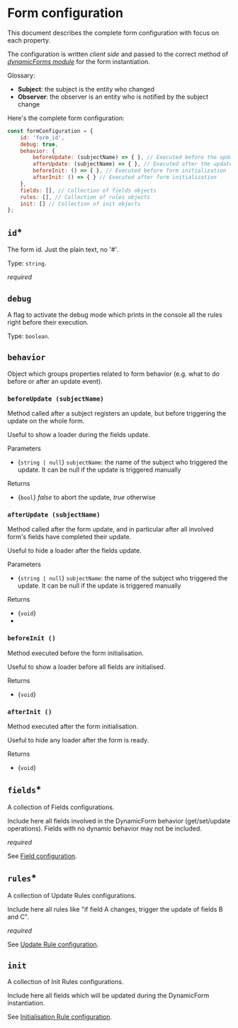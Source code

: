 # Form configuration
This document describes the complete form configuration with focus on each property.

The configuration is written *client side* and passed to the correct method of [*dynamicForms module*](../dynamic-forms-module.md) for the form instantiation.

Glossary:

- **Subject**: the subject is the entity who changed
- **Observer**: the observer is an entity who is notified by the subject change

Here's the complete form configuration:

```javascript
const formConfiguration = {
    id: 'form_id',
    debug: true,
    behavior: {
        beforeUpdate: (subjectName) => { }, // Executed before the update related events. Return false to block all updates
        afterUpdate: (subjectName) => { }, // Executed after the update related events
        beforeInit: () => { }, // Executed before form initialization
        afterInit: () => { } // Executed after form initialization
    },
    fields: [], // Collection of fields objects
    rules: [], // Collection of rules objects
    init: [] // Collection of init objects
};
```

## `id`*
The form id. Just the plain text, no '#'.

Type: `string`.

*required*

## `debug`
A flag to activate the debug mode which prints in the console all the rules right before their execution.

Type: `boolean`.

## `behavior`
Object which groups properties related to form behavior (e.g. what to do before or after an update event).

### `beforeUpdate (subjectName)`
Method called after a subject registers an update, but before triggering the update on the whole form.

Useful to show a loader during the fields update.

Parameters
- {`string | null`} `subjectName`: the name of the subject who triggered the update. It can be null if the update is triggered manually

Returns
- {`bool`} *false* to abort the update, *true* otherwise

### `afterUpdate (subjectName)`
Method called after the form update, and in particular after all involved form's fields have completed their update.

Useful to hide a loader after the fields update.

Parameters
- {`string | null`} `subjectName`: the name of the subject who triggered the update. It can be null if the update is triggered manually

Returns
- {`void`}
- 
### `beforeInit () `
Method executed before the form initialisation.

Useful to show a loader before all fields are initialised.

Returns
- {`void`}

### `afterInit () `
Method executed after the form initialisation.

Useful to hide any loader after the form is ready.

Returns
- {`void`}

## `fields`*
A collection of Fields configurations.

Include here all fields involved in the DynamicForm behavior (get/set/update operations). Fields with no dynamic behavior may not be included.

*required*

See [Field configuration](field-configuration.md).

## `rules`*
A collection of Update Rules configurations.

Include here all rules like "if field A changes, trigger the update of fields B and C".

*required*

See [Update Rule configuration](./update-rules.md).

## `init`
A collection of Init Rules configurations.

Include here all fields which will be updated during the DynamicForm instantiation.

See [Initialisation Rule configuration](./init-rules.md).
